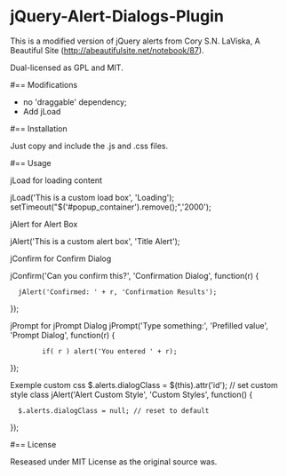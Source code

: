 # jQuery-Alert-Dialogs-Plugin
This is a modified version of jQuery alerts from Cory S.N. LaViska, A Beautiful
Site (http://abeautifulsite.net/notebook/87).

Dual-licensed as GPL and MIT.

#== Modifications

- no 'draggable' dependency;
- Add jLoad 

#== Installation

Just copy and include the .js and .css files.

#== Usage
  
  jLoad for loading content
  
  jLoad('This is a custom load box', 'Loading');
  setTimeout("$('#popup_container').remove();",'2000');

  jAlert for Alert Box
  
  jAlert('This is a custom alert box', 'Title Alert');

  jConfirm for Confirm Dialog
  
  jConfirm('Can you confirm this?', 'Confirmation Dialog', function(r) {
  
      jAlert('Confirmed: ' + r, 'Confirmation Results');
      
  });

  jPrompt for jPrompt Dialog
  jPrompt('Type something:', 'Prefilled value', 'Prompt Dialog', function(r) {
  
            if( r ) alert('You entered ' + r);
  
  });

  Exemple custom css
  $.alerts.dialogClass = $(this).attr('id'); // set custom style class
  jAlert('Alert Custom Style', 'Custom Styles', function() {
  
      $.alerts.dialogClass = null; // reset to default
  
  });


#== License

Reseased under MIT License as the original source was.
